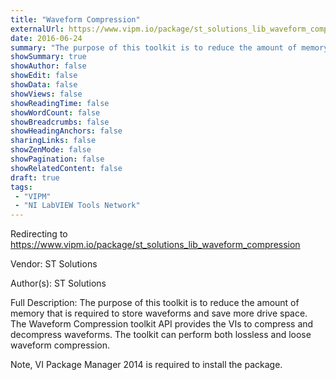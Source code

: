 ```yaml
---
title: "Waveform Compression"
externalUrl: https://www.vipm.io/package/st_solutions_lib_waveform_compression
date: 2016-06-24
summary: "The purpose of this toolkit is to reduce the amount of memory that is required to store waveforms and save more drive space."
showSummary: true
showAuthor: false
showEdit: false
showData: false
showViews: false
showReadingTime: false
showWordCount: false
showBreadcrumbs: false
showHeadingAnchors: false
sharingLinks: false
showZenMode: false
showPagination: false
showRelatedContent: false
draft: true
tags:
 - "VIPM"
 - "NI LabVIEW Tools Network"
---
```


Redirecting to https://www.vipm.io/package/st_solutions_lib_waveform_compression

Vendor: ST Solutions

Author(s): ST Solutions
 
Full Description:
The purpose of this toolkit is to reduce the amount of memory that is required to store waveforms and save more drive space. The Waveform Compression toolkit API provides the VIs to compress and decompress waveforms. The toolkit can perform both lossless and loose waveform compression.

Note, VI Package Manager 2014 is required to install the package.